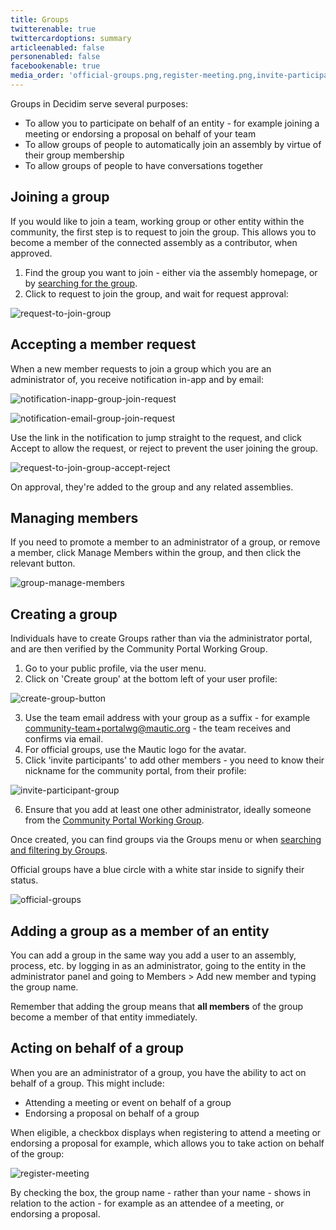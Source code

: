 ```yaml
---
title: Groups
twitterenable: true
twittercardoptions: summary
articleenabled: false
personenabled: false
facebookenable: true
media_order: 'official-groups.png,register-meeting.png,invite-participant-group.png,create-group-button.png,request-to-join-group.png,notification-inapp-group-join-request.png,notification-email-group-join-request.png,request-to-join-group-accept-reject.png,group-manage-members.png'
---
```


Groups in Decidim serve several purposes:

* To allow you to participate on behalf of an entity - for example joining a meeting or endorsing a proposal on behalf of your team
* To allow groups of people to automatically join an assembly by virtue of their group membership
* To allow groups of people to have conversations together

## Joining a group

If you would like to join a team, working group or other entity within the community, the first step is to request to join the group. This allows you to become a member of the connected assembly as a contributor, when approved.

1. Find the group you want to join - either via the assembly homepage, or by [searching for the group](https://community.mautic.org/search?filter%5Bterm%5D=&filter%5Bwith_resource_type%5D=Decidim%3A%3AUserGroup&filter%5Bwith_scope%5D=).
2. Click to request to join the group, and wait for request approval:

![request-to-join-group](request-to-join-group.png "request-to-join-group")

## Accepting a member request

When a new member requests to join a group which you are an administrator of, you receive notification in-app and by email:

![notification-inapp-group-join-request](notification-inapp-group-join-request.png "notification-inapp-group-join-request")

![notification-email-group-join-request](notification-email-group-join-request.png "notification-email-group-join-request")

Use the link in the notification to jump straight to the request, and click Accept to allow the request, or reject to prevent the user joining the group.

![request-to-join-group-accept-reject](request-to-join-group-accept-reject.png "request-to-join-group-accept-reject")

On approval, they're added to the group and any related assemblies.

## Managing members

If you need to promote a member to an administrator of a group, or remove a member, click Manage Members within the group, and then click the relevant button.

![group-manage-members](group-manage-members.png "group-manage-members")

## Creating a group

Individuals have to create Groups rather than via the administrator portal, and are then verified by the Community Portal Working Group.

1. Go to your public profile, via the user menu.
2. Click on 'Create group' at the bottom left of your user profile:

![create-group-button](create-group-button.png "create-group-button")

3. Use the team email address with your group as a suffix - for example community-team+portalwg@mautic.org - the team receives and confirms via email.
4. For official groups, use the Mautic logo for the avatar.
5. Click 'invite participants' to add other members - you need to know their nickname for the community portal, from their profile:

![invite-participant-group](invite-participant-group.png "invite-participant-group")

6. Ensure that you add at least one other administrator, ideally someone from the [Community Portal Working Group](https://community.mautic.org/assemblies/community-portal-working-group/members).

Once created, you can find groups via the Groups menu or when [searching and filtering by Groups](https://community.mautic.org/search?filter%5Bterm%5D=&filter%5Bwith_resource_type%5D=Decidim%3A%3AUserGroup&filter%5Bwith_scope%5D=).

Official groups have a blue circle with a white star inside to signify their status.

![official-groups](official-groups.png "official-groups")

## Adding a group as a member of an entity

You can add a group in the same way you add a user to an assembly, process, etc. by logging in as an administrator, going to the entity in the administrator panel and going to Members > Add new member and typing the group name.

Remember that adding the group means that **all members** of the group become a member of that entity immediately.

## Acting on behalf of a group

When you are an administrator of a group, you have the ability to act on behalf of a group. This might include:

* Attending a meeting or event on behalf of a group
* Endorsing a proposal on behalf of a group

When eligible, a checkbox displays when registering to attend a meeting or endorsing a proposal for example, which allows you to take action on behalf of the group:

![register-meeting](register-meeting.png "register-meeting")

By checking the box, the group name - rather than your name - shows in relation to the action - for example as an attendee of a meeting, or endorsing a proposal.

